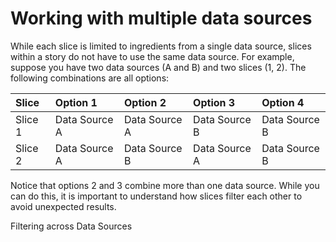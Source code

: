 # Working with multiple data sources

While each slice is limited to ingredients from a single data source, slices within a story do not have to use the same data source. For example, suppose you have two data sources \(A and  B\) and two slices \(1, 2\). The following combinations are all options:

| Slice | Option 1 | Option 2 | Option 3 | Option 4 |
| :--- | :--- | :--- | :--- | :--- |
| Slice 1 | Data Source A | Data Source A | Data Source B | Data Source B |
| Slice 2 | Data Source A | Data Source B | Data Source A | Data Source B |

Notice that options 2 and 3 combine more than one data source. While you can do this, it is important to understand how slices filter each other to avoid unexpected results. 

Filtering across Data Sources

